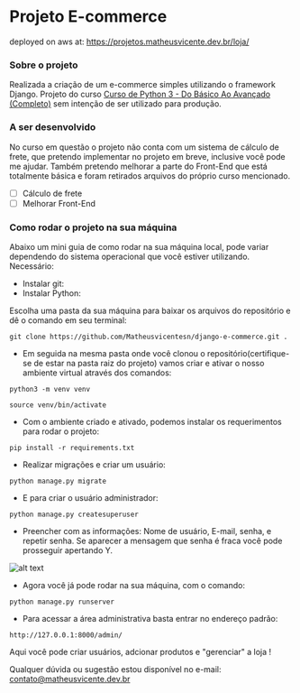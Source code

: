 # Projeto E-commerce 
<p>deployed on aws at: <a href="https://projetos.matheusvicente.dev.br/loja/" target="_blank" rel="noopener noreferrer">https://projetos.matheusvicente.dev.br/loja/</a></p>


### Sobre o projeto
Realizada a criação de um e-commerce simples utilizando o framework Django. Projeto do curso [Curso de Python 3 - Do Básico Ao Avançado (Completo)](https://www.udemy.com/course/python-3-do-zero-ao-avancado/) sem intenção de ser utilizado para produção. 

### A ser desenvolvido
No curso em questão o projeto não conta com um sistema de cálculo de frete, que pretendo implementar no projeto em breve, inclusive você pode me ajudar. Também pretendo melhorar a parte do Front-End que está totalmente básica e foram retirados arquivos do próprio curso mencionado.

- [ ] Cálculo de frete
- [ ] Melhorar Front-End

### Como rodar o projeto na sua máquina
Abaixo um mini guia de como rodar na sua máquina local, pode variar dependendo do sistema operacional que você estiver utilizando.
Necessário:

- Instalar git:
- Instalar Python:

Escolha uma pasta da sua máquina para baixar os arquivos do repositório e dê o comando em seu terminal:
```
git clone https://github.com/Matheusvicentesn/django-e-commerce.git .
```


- Em seguida na mesma pasta onde você clonou o repositório(certifique-se de estar na pasta raiz do projeto) vamos criar e ativar o nosso ambiente virtual através dos comandos:

```
python3 -m venv venv
```
```
source venv/bin/activate
```

- Com o ambiente criado e ativado, podemos instalar os requerimentos para rodar o projeto:

```
pip install -r requirements.txt
```

- Realizar migrações e criar um usuário:

```
python manage.py migrate
```
- E para criar o usuário administrador:

```
python manage.py createsuperuser
```
- Preencher com as informações:
 Nome de usuário, E-mail, senha, e repetir senha. Se aparecer a mensagem que senha é fraca você pode prosseguir apertando Y. 
 
![alt text](https://i.ibb.co/LZbQ0Cf/Screenshot-20220321193315-756x204.png)



- Agora você já pode rodar na sua máquina, com o comando:
```
python manage.py runserver
```

- Para acessar a área administrativa basta entrar no endereço padrão:
```
http://127.0.0.1:8000/admin/
```
Aqui você pode criar usuários, adcionar produtos e "gerenciar" a loja !

Qualquer dúvida ou sugestão estou disponível no e-mail:
<a href="mailto:contato@matheusvicente.dev.br?subject=Questions" title=""> contato@matheusvicente.dev.br</a>



